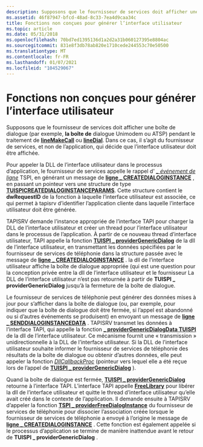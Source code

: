 ```yaml
---
description: Supposons que le fournisseur de services doit afficher une boîte de dialogue (par exemple, la boîte de dialogue Unimodem ou ATSP) pendant le traitement de lineMakeCall ou lineDial.
ms.assetid: 46f87947-bfcd-48ad-8c33-7ea4d9caa34c
title: Fonctions non conçues pour générer l’interface utilisateur
ms.topic: article
ms.date: 05/31/2018
ms.openlocfilehash: 70bd7ed1395136d1a2d2a31b060127395e8804ac
ms.sourcegitcommit: 831e8f3db78ab820e1710cede244553c70e50500
ms.translationtype: MT
ms.contentlocale: fr-FR
ms.lasthandoff: 01/07/2021
ms.locfileid: "104529067"
---
```

# <a name="functions-not-designed-to-generate-ui"></a>Fonctions non conçues pour générer l’interface utilisateur

Supposons que le fournisseur de services doit afficher une boîte de dialogue (par exemple, **la boîte de** dialogue Unimodem ou ATSP) pendant le traitement de [**lineMakeCall**](/windows/win32/api/tapi/nf-tapi-linemakecall) ou [**lineDial**](/windows/win32/api/tapi/nf-tapi-linedial). Dans ce cas, il s’agit du fournisseur de services, et non de l’application, qui décide que l’interface utilisateur doit être affichée.

Pour appeler la DLL de l’interface utilisateur dans le processus d’application, le fournisseur de services appelle le rappel d' [*\_ événement de ligne*](/windows/win32/api/tspi/nc-tspi-lineevent) TSPI, en générant un message de [**ligne \_ CREATEDIALOGINSTANCE**](line-createdialoginstance.md) , en passant un pointeur vers une structure de type [**TUISPICREATEDIALOGINSTANCEPARAMS**](/windows/win32/api/tspi/ns-tspi-tuispicreatedialoginstanceparams). Cette structure contient le **dwRequestID** de la fonction à laquelle l’interface utilisateur est associée, ce qui permet à tapisrv d’identifier l’application cliente dans laquelle l’interface utilisateur doit être générée.

TAPISRV demande l’instance appropriée de l’interface TAPI pour charger la DLL de l’interface utilisateur et créer un thread pour l’interface utilisateur dans le processus de l’application. À partir de ce nouveau thread d’interface utilisateur, TAPI appelle la fonction [**TUISPI \_ providerGenericDialog**](/windows/win32/api/tspi/nf-tspi-tuispi_providergenericdialog) de la dll de l’interface utilisateur, en transmettant les données spécifiées par le fournisseur de services de téléphonie dans la structure passée avec le message de [**ligne \_ CREATEDIALOGINSTANCE**](line-createdialoginstance.md) . la dll de l’interface utilisateur affiche la boîte de dialogue appropriée (qui est une question pour la conception privée entre la dll de l’interface utilisateur et le fournisseur La DLL de l’interface utilisateur n’est pas retournée à partir de **TUISPI \_ providerGenericDialog** jusqu’à la fermeture de la boîte de dialogue.

Le fournisseur de services de téléphonie peut générer des données mises à jour pour s’afficher dans la boîte de dialogue (ou, par exemple, pour indiquer que la boîte de dialogue doit être fermée, si l’appel est abandonné ou si d’autres événements se produisent) en envoyant un message de [**ligne \_ SENDDIALOGINSTANCEDATA**](line-senddialoginstancedata.md) . TAPISRV transmet les données à l’interface TAPI, qui appelle la fonction [**\_ providerGenericDialogData TUISPI**](/windows/win32/api/tspi/nf-tspi-tuispi_providergenericdialogdata) de la dll de l’interface utilisateur. Ce mécanisme fournit une « transmission » unidirectionnelle à la DLL de l’interface utilisateur. Si la DLL de l’interface utilisateur souhaite informer le fournisseur de services de téléphonie des résultats de la boîte de dialogue ou obtenir d’autres données, elle peut appeler la fonction [*DllCallbackProc*](/windows/win32/api/tspi/nc-tspi-tuispidllcallback) (pointeur vers lequel elle a été reçue lors de l’appel de [**TUISPI \_ providerGenericDialog**](/windows/win32/api/tspi/nf-tspi-tuispi_providergenericdialog) ).

Quand la boîte de dialogue est fermée, [**TUISPI \_ providerGenericDialog**](/windows/win32/api/tspi/nf-tspi-tuispi_providergenericdialog) retourne à l’interface TAPI. L’interface TAPI appelle [**FreeLibrary**](/windows/desktop/api/libloaderapi/nf-libloaderapi-freelibrary) pour libérer la dll de l’interface utilisateur et quitte le thread d’interface utilisateur qu’elle avait créé dans le contexte de l’application. Il demande ensuite à TAPISRV d’appeler la fonction [**TSPI \_ providerFreeDialogInstance**](/windows/win32/api/tspi/nf-tspi-tspi_providerfreedialoginstance) du fournisseur de services de téléphonie pour dissocier l’association créée lorsque le fournisseur de services de téléphonie a envoyé à l’origine le message de [**ligne \_ CREATEDIALOGINSTANCE**](line-createdialoginstance.md) . Cette fonction est également appelée si le processus d’application se termine de manière inattendue avant le retour de **TUISPI \_ providerGenericDialog** .

 

 
